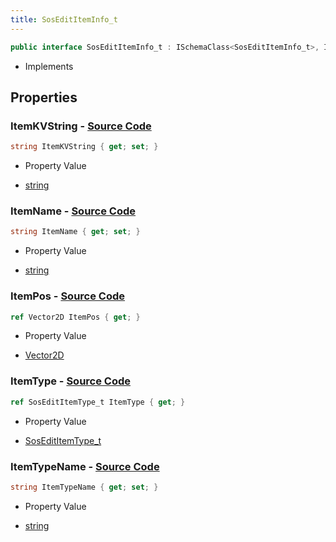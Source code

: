```yaml
---
title: SosEditItemInfo_t
---
```


```csharp
public interface SosEditItemInfo_t : ISchemaClass<SosEditItemInfo_t>, ISchemaField, ISchemaClass, INativeHandle
```

- Implements

## Properties

### **ItemKVString** - [Source Code](https://github.com/swiftly-solution/swiftlys2/blob/main/managed/src/SwiftlyS2.Generated/Schemas/Interfaces/SosEditItemInfo_t.cs#L22)

```csharp
string ItemKVString { get; set; }
```

- Property Value

- [string](https://learn.microsoft.com/dotnet/api/system.string)

### **ItemName** - [Source Code](https://github.com/swiftly-solution/swiftlys2/blob/main/managed/src/SwiftlyS2.Generated/Schemas/Interfaces/SosEditItemInfo_t.cs#L18)

```csharp
string ItemName { get; set; }
```

- Property Value

- [string](https://learn.microsoft.com/dotnet/api/system.string)

### **ItemPos** - [Source Code](https://github.com/swiftly-solution/swiftlys2/blob/main/managed/src/SwiftlyS2.Generated/Schemas/Interfaces/SosEditItemInfo_t.cs#L24)

```csharp
ref Vector2D ItemPos { get; }
```

- Property Value

- [Vector2D](/docs/api/shared/natives/vector2d)

### **ItemType** - [Source Code](https://github.com/swiftly-solution/swiftlys2/blob/main/managed/src/SwiftlyS2.Generated/Schemas/Interfaces/SosEditItemInfo_t.cs#L16)

```csharp
ref SosEditItemType_t ItemType { get; }
```

- Property Value

- [SosEditItemType_t](/docs/api/shared/schemadefinitions/sosedititemtype_t)

### **ItemTypeName** - [Source Code](https://github.com/swiftly-solution/swiftlys2/blob/main/managed/src/SwiftlyS2.Generated/Schemas/Interfaces/SosEditItemInfo_t.cs#L20)

```csharp
string ItemTypeName { get; set; }
```

- Property Value

- [string](https://learn.microsoft.com/dotnet/api/system.string)

